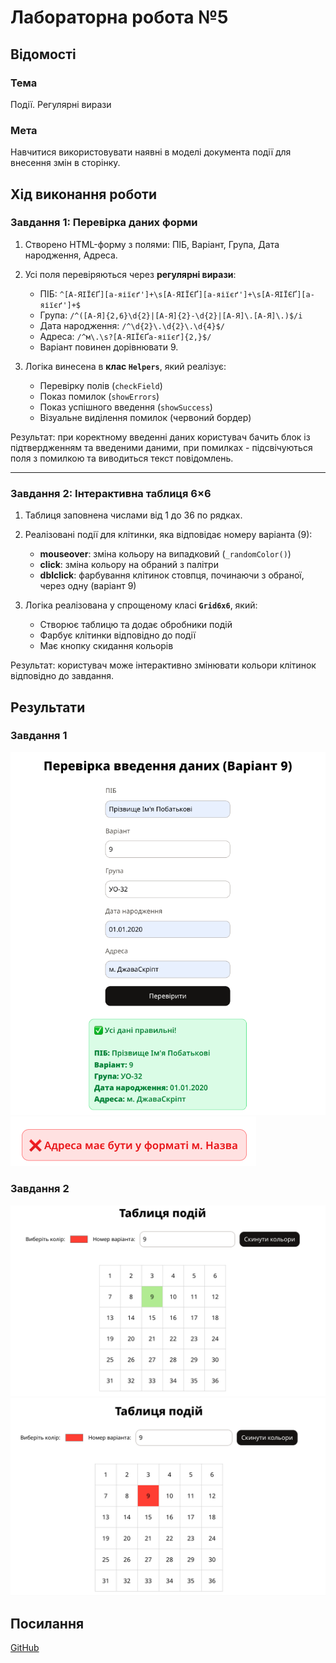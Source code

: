 # Лабораторна робота №5

## Відомості

### Тема

Події. Регулярні вирази

### Мета

Навчитися використовувати наявні в моделі документа події для внесення змін в сторінку.

## Хід виконання роботи

### Завдання 1: Перевірка даних форми

1. Створено HTML-форму з полями: ПІБ, Варіант, Група, Дата народження, Адреса.
2. Усі поля перевіряються через **регулярні вирази**:

   - ПІБ: `^[А-ЯІЇЄҐ][а-яіїєґ']+\s[А-ЯІЇЄҐ][а-яіїєґ']+\s[А-ЯІЇЄҐ][а-яіїєґ']+$`
   - Група: `/^([А-Я]{2,6}\d{2}|[А-Я]{2}-\d{2}|[А-Я]\.[А-Я]\.)$/i`
   - Дата народження: `/^\d{2}\.\d{2}\.\d{4}$/`
   - Адреса: `/^м\.\s?[А-ЯІЇЄҐа-яіїєґ]{2,}$/`
   - Варіант повинен дорівнювати 9.

3. Логіка винесена в **клас `Helpers`**, який реалізує:

   - Перевірку полів (`checkField`)
   - Показ помилок (`showErrors`)
   - Показ успішного введення (`showSuccess`)
   - Візуальне виділення помилок (червоний бордер)

Результат: при коректному введенні даних користувач бачить блок із підтвердженням та введеними даними, при помилках - підсвічуються поля з помилкою та виводиться текст повідомлень.

---

### Завдання 2: Інтерактивна таблиця 6×6

1. Таблиця заповнена числами від 1 до 36 по рядках.
2. Реалізовані події для клітинки, яка відповідає номеру варіанта (9):

   - **mouseover**: зміна кольору на випадковий (`_randomColor()`)
   - **click**: зміна кольору на обраний з палітри
   - **dblclick**: фарбування клітинок стовпця, починаючи з обраної, через одну (варіант 9)

3. Логіка реалізована у спрощеному класі **`Grid6x6`**, який:

   - Створює таблицю та додає обробники подій
   - Фарбує клітинки відповідно до події
   - Має кнопку скидання кольорів

Результат: користувач може інтерактивно змінювати кольори клітинок відповідно до завдання.

## Результати

### Завдання 1

![alt text](public/image.png)
![alt text](public/image-1.png)

### Завдання 2

![alt text](public/image-2.png)
![alt text](public/image-3.png)

## Посилання

[GitHub](https://github.com/TockePie/front-end-uni/lab5)
